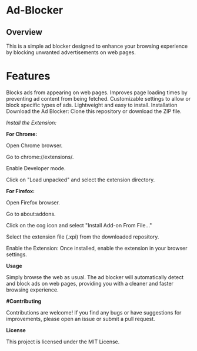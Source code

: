 # Ad-Blocker
## Overview
This is a simple ad blocker designed to enhance your browsing experience by blocking unwanted advertisements on web pages.

# Features
Blocks ads from appearing on web pages.
Improves page loading times by preventing ad content from being fetched.
Customizable settings to allow or block specific types of ads.
Lightweight and easy to install.
Installation
Download the Ad Blocker: Clone this repository or download the ZIP file.

_Install the Extension:_

**For Chrome:**

Open Chrome browser.

Go to chrome://extensions/.

Enable Developer mode.

Click on "Load unpacked" and select the extension directory.

**For Firefox:**

Open Firefox browser.

Go to about:addons.

Click on the cog icon and select "Install Add-on From File..."

Select the extension file (.xpi) from the downloaded repository.

Enable the Extension: Once installed, enable the extension in your browser settings.

**Usage**

Simply browse the web as usual. The ad blocker will automatically detect and block ads on web pages, providing you with a cleaner and faster browsing experience.

**#Contributing**

Contributions are welcome! If you find any bugs or have suggestions for improvements, please open an issue or submit a pull request.

**License**

This project is licensed under the MIT License.
